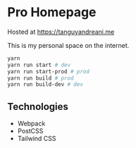 # Pro Homepage

Hosted at <https://tanguyandreani.me>

This is my personal space on the internet.

```bash
yarn
yarn run start # dev
yarn run start-prod # prod
yarn run build # prod
yarn run build-dev # dev
```

## Technologies

- Webpack
- PostCSS
- Tailwind CSS
